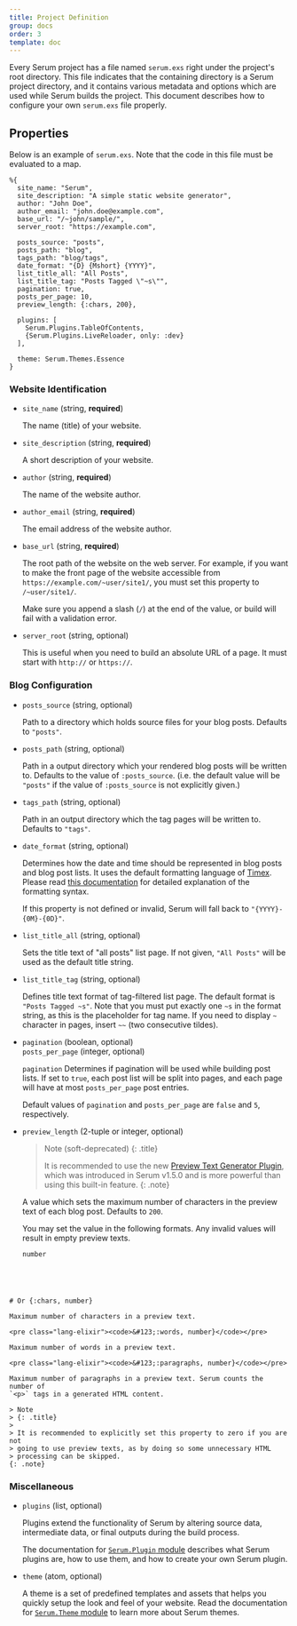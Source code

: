 ```yaml
---
title: Project Definition
group: docs
order: 3
template: doc
---
```


Every Serum project has a file named `serum.exs` right under the project's
root directory. This file indicates that the containing directory is a Serum
project directory, and it contains various metadata and options which are used
while Serum builds the project. This document describes how to configure your
own `serum.exs` file properly.

## Properties

Below is an example of `serum.exs`. Note that the code in this file must be
evaluated to a map.

```lang-elixir
%{
  site_name: "Serum",
  site_description: "A simple static website generator",
  author: "John Doe",
  author_email: "john.doe@example.com",
  base_url: "/~john/sample/",
  server_root: "https://example.com",

  posts_source: "posts",
  posts_path: "blog",
  tags_path: "blog/tags",
  date_format: "{D} {Mshort} {YYYY}",
  list_title_all: "All Posts",
  list_title_tag: "Posts Tagged \"~s\"",
  pagination: true,
  posts_per_page: 10,
  preview_length: {:chars, 200},

  plugins: [
    Serum.Plugins.TableOfContents,
    {Serum.Plugins.LiveReloader, only: :dev}
  ],

  theme: Serum.Themes.Essence
}
```

### Website Identification

* `site_name` (string, **required**)

    The name (title) of your website.

* `site_description` (string, **required**)

    A short description of your website.

* `author` (string, **required**)

    The name of the website author.

* `author_email` (string, **required**)

    The email address of the website author.

* `base_url` (string, **required**)

    The root path of the website on the web server. For example, if
    you want to make the front page of the website accessible from
    `https://example.com/~user/site1/`, you must set this property to
    `/~user/site1/`.

    Make sure you append a slash (`/`) at the end of the value, or build will
    fail with a validation error.

* `server_root` (string, optional)

    This is useful when you need to build an absolute URL of a page. It must
    start with `http://` or `https://`.

### Blog Configuration

* `posts_source` (string, optional)

    Path to a directory which holds source files for your blog posts.
    Defaults to `"posts"`.

* `posts_path` (string, optional)

    Path in a output directory which your rendered blog posts will be written
    to. Defaults to the value of `:posts_source`. (i.e. the default value will
    be `"posts"` if the value of `:posts_source` is not explicitly given.)

* `tags_path` (string, optional)

    Path in an output directory which the tag pages will be written to.
    Defaults to `"tags"`.

* `date_format` (string, optional)

    Determines how the date and time should be represented in blog posts and
    blog post lists. It uses the default formatting language of
    [Timex](https://github.com/bitwalker/timex). Please read
    [this documentation](https://hexdocs.pm/timex/Timex.Format.DateTime.Formatters.Default.html)
    for detailed explanation of the formatting syntax.

    If this property is not defined or invalid, Serum will fall back to
    `"{YYYY}-{0M}-{0D}"`.

* `list_title_all` (string, optional)

    Sets the title text of "all posts" list page. If not given, `"All Posts"`
    will be used as the default title string.

* `list_title_tag` (string, optional)

    Defines title text format of tag-filtered list page. The default format is
    `"Posts Tagged ~s"`. Note that you must put exactly one `~s` in the format
    string, as this is the placeholder for tag name. If you need to display
    `~` character in pages, insert `~~` (two consecutive tildes).

* `pagination` (boolean, optional)<br>
  `posts_per_page` (integer, optional)

    `pagination` Determines if pagination will be used while building post
    lists. If set to `true`, each post list will be split into pages, and each
    page will have at most `posts_per_page` post entries.

    Default values of `pagination` and `posts_per_page` are `false` and `5`,
    respectively.

* `preview_length` (2-tuple or integer, optional)

    > Note (soft-deprecated)
    > {: .title}
    >
    > It is recommended to use the new [Preview Text Generator
    > Plugin](%page:docs/plugin/preview), which was introduced in Serum v1.5.0
    > and is more powerful than using this built-in feature.
    {: .note}

    A value which sets the maximum number of characters in the preview text of
    each blog post. Defaults to `200`.

    You may set the value in the following formats. Any invalid values will
    result in empty preview texts.

    <pre class="lang-elixir"><code>number
&#35; Or
&#123;:chars, number}</code></pre>

    Maximum number of characters in a preview text.

    <pre class="lang-elixir"><code>&#123;:words, number}</code></pre>

    Maximum number of words in a preview text.

    <pre class="lang-elixir"><code>&#123;:paragraphs, number}</code></pre>

    Maximum number of paragraphs in a preview text. Serum counts the number of
    `<p>` tags in a generated HTML content.

    > Note
    > {: .title}
    >
    > It is recommended to explicitly set this property to zero if you are not
    > going to use preview texts, as by doing so some unnecessary HTML
    > processing can be skipped.
    {: .note}

### Miscellaneous

- `plugins` (list, optional)

    Plugins extend the functionality of Serum by altering source data,
    intermediate data, or final outputs during the build process.

    The documentation for [`Serum.Plugin`
    module](https://hexdocs.pm/serum/Serum.Plugin.html) describes what Serum
    plugins are, how to use them, and how to create your own Serum plugin.

- `theme` (atom, optional)

    A theme is a set of predefined templates and assets that helps you quickly
    setup the look and feel of your website. Read the documentation for
    [`Serum.Theme` module](https://hexdocs.pm/serum/Serum.Theme.html) to learn
    more about Serum themes.
